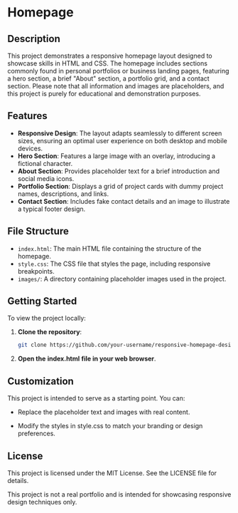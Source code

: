 # Homepage

## Description

This project demonstrates a responsive homepage layout designed to showcase skills in HTML and CSS. The homepage includes sections commonly found in personal portfolios or business landing pages, featuring a hero section, a brief "About" section, a portfolio grid, and a contact section. Please note that all information and images are placeholders, and this project is purely for educational and demonstration purposes.

## Features

- **Responsive Design**: The layout adapts seamlessly to different screen sizes, ensuring an optimal user experience on both desktop and mobile devices.
- **Hero Section**: Features a large image with an overlay, introducing a fictional character.
- **About Section**: Provides placeholder text for a brief introduction and social media icons.
- **Portfolio Section**: Displays a grid of project cards with dummy project names, descriptions, and links.
- **Contact Section**: Includes fake contact details and an image to illustrate a typical footer design.

## File Structure

- `index.html`: The main HTML file containing the structure of the homepage.
- `style.css`: The CSS file that styles the page, including responsive breakpoints.
- `images/`: A directory containing placeholder images used in the project.

## Getting Started

To view the project locally:

1. **Clone the repository**:
   ```bash
   git clone https://github.com/your-username/responsive-homepage-design.git

2. **Open the** **index.html** **file in your web browser**.

## Customization

This project is intended to serve as a starting point. You can:

-  Replace the placeholder text and images with real content.

-  Modify the styles in style.css to match your branding or design preferences.

## License

This project is licensed under the MIT License. See the LICENSE file for details.

This project is not a real portfolio and is intended for showcasing responsive design techniques only.